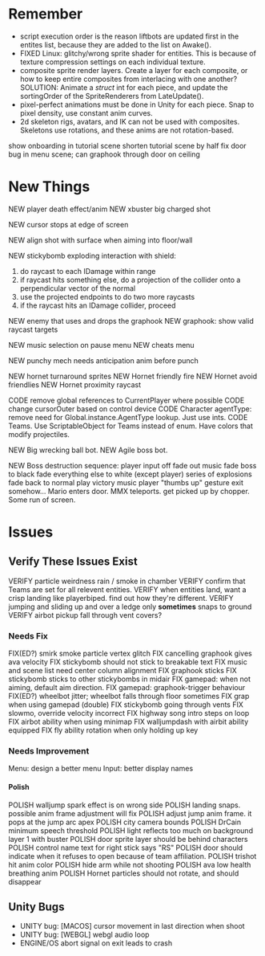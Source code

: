 # Remember
* script execution order is the reason liftbots are updated first in the entites list, because they are added to the list on Awake().
* FIXED Linux: glitchy/wrong sprite shader for entities. This is because of texture compression settings on each individual texture.
* composite sprite render layers. Create a layer for each composite, or how to keep entire composites from interlacing with one another? 
	SOLUTION: Animate a *struct* int for each piece, and update the sortingOrder of the SpriteRenderers from LateUpdate().
* pixel-perfect animations must be done in Unity for each piece. Snap to pixel density, use constant anim curves.
* 2d skeleton rigs, avatars, and IK can not be used with composites. Skeletons use rotations, and these anims are not rotation-based.



show onboarding in tutorial scene
shorten tutorial scene by half
fix door bug in menu scene; can graphook through door on ceiling



# New Things

NEW player death effect/anim
NEW xbuster big charged shot

NEW cursor stops at edge of screen

NEW align shot with surface when aiming into floor/wall

NEW stickybomb exploding interaction with shield:
  1) do raycast to each IDamage within range
  2) if raycast hits something else, do a projection of the collider onto a perpendicular vector of the normal
  3) use the projected endpoints to do two more raycasts
  4) if the raycast hits an IDamage collider, proceed

NEW enemy that uses and drops the graphook
NEW graphook: show valid raycast targets

NEW music selection on pause menu
NEW cheats menu

NEW punchy mech needs anticipation anim before punch

NEW hornet turnaround sprites
NEW Hornet friendly fire
NEW Hornet avoid friendlies
NEW Hornet proximity raycast


CODE remove global references to CurrentPlayer where possible
CODE change cursorOuter based on control device
CODE Character agentType: remove need for Global.instance.AgentType lookup. Just use ints.
CODE Teams. Use ScriptableObject for Teams instead of enum. Have colors that modify projectiles.

NEW Big wrecking ball bot.
NEW Agile boss bot.

NEW Boss destruction sequence:
	player input off
	fade out music
	fade boss to black
	fade everything else to white (except player)
	series of explosions
	fade back to normal
	play victory music
	player "thumbs up" gesture
	exit somehow...
		Mario enters door.
		MMX teleports.
		get picked up by chopper.
		Some run of screen.

# Issues

## Verify These Issues Exist
VERIFY particle weirdness rain / smoke in chamber
VERIFY confirm that Teams are set for all relevent entities.
VERIFY when entities land, want a crisp landing like playerbiped. find out how they're different. 
VERIFY jumping and sliding up and over a ledge only **sometimes** snaps to ground
VERIFY airbot pickup fall through vent covers?

### Needs Fix
FIX(ED?) smirk smoke particle vertex glitch
FIX cancelling graphook gives ava velocity
FIX stickybomb should not stick to breakable text
FIX music and scene list need center column alignment
FIX graphook sticks
FIX stickybomb sticks to other stickybombs in midair
FIX gamepad: when not aiming, default aim direction.
FIX gamepad: graphook-trigger behaviour
FIX(ED?) wheelbot jitter; wheelbot falls through floor sometimes
FIX grap when using gamepad (double)
FIX stickybomb going through vents
FIX slowmo, override velocity incorrect
FIX highway song intro steps on loop
FIX airbot ability when using minimap
FIX walljumpdash with airbit ability equipped
FIX fly ability rotation when only holding up key


### Needs Improvement
Menu: design a better menu
Input: better display names


#### Polish
POLISH walljump spark effect is on wrong side
POLISH landing snaps. possible anim frame adjustment will fix
POLISH adjust jump anim frame. it pops at the jump arc apex
POLISH city camera bounds
POLISH DrCain minimum speech threshold
POLISH light reflects too much on background layer 1 with buster
POLISH door sprite layer should be behind characters
POLISH control name text for right stick says "RS"
POLISH door should indicate when it refuses to open because of team affiliation.
POLISH trishot hit anim color
POLISH hide arm while not shooting
POLISH ava low health breathing anim
POLISH Hornet particles should not rotate, and should disappear


## Unity Bugs
- UNITY bug: [MACOS] cursor movement in last direction when shoot
- UNITY bug: [WEBGL] webgl audio loop
- ENGINE/OS abort signal on exit leads to crash
